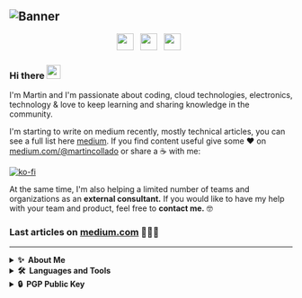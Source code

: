![Banner](https://github.com/martincolladodev/martincolladodev/blob/main/icons/banner.png?raw=true)
---
<p align='center'>
<a href="https://martincollado.dev"><img height="30" src="https://github.com/martincolladodev/martincolladodev/blob/main/icons/web-programming.png?raw=true"></a>&nbsp;&nbsp;
<a href="https://medium.com/@martincollado"><img height="30" src="https://github.com/martincolladodev/martincolladodev/blob/main/icons/medium.png?raw=true"></a>&nbsp;&nbsp;
<a href="https://www.linkedin.com/in/martincollado-dev"><img height="30" src="https://github.com/martincolladodev/martincolladodev/blob/main/icons/linkedin.png?raw=true"></a>&nbsp;&nbsp;
</p>
    
### Hi there <a href="https://martincollado.dev/"><img src="https://media.giphy.com/media/hvRJCLFzcasrR4ia7z/giphy.gif" width="25px"></a>

I'm Martin and I'm passionate about coding, cloud technologies, electronics, technology & love to keep learning and sharing knowledge in the community. 

I'm starting to write on medium recently, mostly technical articles, you can see a full list here [medium](https://medium.com/@martincollado). If you find content useful give some ♥  on [medium.com/@martincollado](https://medium.com/@martincollado) or share a ☕️ with me:

[![ko-fi](https://www.ko-fi.com/img/githubbutton_sm.svg)](https://ko-fi.com/martincollado)

At the same time, I'm also helping a limited number of teams and organizations as an **external consultant.** If you would like to have my help with your team and product, feel free to **contact me.** 🤓


### Last articles on [medium.com](https://medium.com/@martincollado) 👨🏼‍💻

<!-- BLOG-POST-LIST:START -->

<!-- BLOG-POST-LIST:END -->

---
<details>
  <summary><b>✨&nbsp;&nbsp;About&nbsp;Me</b></summary>

### 🔭 I’m currently working
As Site Reliability Engineer at [F. Agustin Betancourt](https://fundacionabetancourt.org/) giving service to [ACCIONA](https://acciona.com).

### 🌱 I’m currently learning
* Istio Service Mesh
* Advanced Terraform patterns and deployments
* Golang 

### 👯 I’m looking to collaborate on
* Open Source projects, mostly based on IoT, electronics and cloud technologies
* HA Systems


### 💬 Ask me about
* Kubernetes
* Python
* Terraform
* Docker
* DevOps
* IoT
* Cloud

</details>

<details>
  <summary><b>🛠️&nbsp;&nbsp;Languages&nbsp;and&nbsp;Tools</b></summary>

### Core tech

| <img height="30" src="https://github.com/martincolladodev/martincolladodev/blob/main/icons/python.png?raw=true"> | <img height="30" src="https://github.com/martincolladodev/martincolladodev/blob/main/icons/docker.png?raw=true"> | <img height="30" src="https://github.com/martincolladodev/martincolladodev/blob/main/icons/kubernetes.jpeg?raw=true"> | <img height="30" src="https://github.com/martincolladodev/martincolladodev/blob/main/icons/aws.png?raw=true"> | <img height="30" src="https://github.com/martincolladodev/martincolladodev/blob/main/icons/gcp.png?raw=true"> | 
|------------------------------------------------------------------------------------------------------|------------------------------------------------------------------------------------------------------|-----------------------------------------------------------------------------------------------------------|---------------------------------------------------------------------------------------------------|---------------------------------------------------------------------------------------------------|

### Frameworks & Technologies

| <img height="30" src="https://github.com/martincolladodev/martincolladodev/blob/main/icons/terraform.png?raw=true"> | <img height="30" src="https://github.com/martincolladodev/martincolladodev/blob/main/icons/vue.png?raw=true"> | <img height="30" src="https://github.com/martincolladodev/martincolladodev/blob/main/icons/rabbitmq.png?raw=true"> | <img height="30" src="https://github.com/martincolladodev/martincolladodev/blob/main/icons/socketio.png?raw=true"> | <img height="30" src="https://github.com/martincolladodev/martincolladodev/blob/main/icons/adobe.png?raw=true"> | <img height="30" src="https://github.com/martincolladodev/martincolladodev/blob/main/icons/3d.png?raw=true"> |
|---------------------------------------------------------------------------------------------------------|---------------------------------------------------------------------------------------------------|--------------------------------------------------------------------------------------------------------|--------------------------------------------------------------------------------------------------------|-----------------------------------------------------------------------------------------------------|--------------------------------------------------------------------------------------------------|

</details>

<details>
  <summary><b>🔒&nbsp;&nbsp;PGP&nbsp;Public&nbsp;Key</b></summary>

```
-----BEGIN PGP PUBLIC KEY BLOCK-----

mQINBGEU81oBEADQ5Tw5t8Z+sokEyjbHgCAwywXmx1/iRcWFvcCF470QDcImkBqd
jSP1no/AkWC952hxDX4/C24++0KGiFhx2mZ/a8VViEgJrNaCtZ7zZ451kEmwfGB7
ajEBC5ijfv6WBoKwQgtFdSDkqcDKanzrl7tWGj4RrnANGDQxc71Sh3y8pllDpf4M
K1J//2DyA9Gkb2/feUTOr2TKigQJvuGe/57AABBDBiHFjER/a29VQohC+UqN01c0
9Hk0imvmtmSIXbQTGp89UltbPUTx0VPX9xyIyD1NpO5CvsYYSmKl/uj26tTOSr/d
JJCmp4FFP3exouhQFDEdocTxlCrj0da6BVDJvIlr2lq9HLl4h8YGzOVeKXfXTbCp
PCVcrSHUEpwLHLewVhsmYTnFjQZk+aRCFzuxb5QTXHVJ4VbmiCe6V7TYtyFuEOBE
heS3uH8gGUApBWyqxFmBmIPHPNPXbH5t1KU71jhpsEroCvQesSRQYWTQF4n+/ChE
EFvbr8BoiquXImbDmK2uOFE5iVrF4hWW9kFMXwQpRMYMKFtPBD2GGQxoQ3o6Lq7d
MpqdRypXSIN0Isgr4oeCw2DTMJA+1aNJS3JCtGItl+JxHUXh6cONfaL7XU2Ut6a9
Oms1RhAzxn5aq0JU5bs89vLMyBh7rBhMzyfE/Z79d7igxVv9Ef2nMsNunQARAQAB
tCJtY29sbGFkb2lvIDxpbmZvQG1hcnRpbmNvbGxhZG8uaW8+iQJXBBMBCABBAhsD
BQkHhh8gBQsJCAcCBhUKCQgLAgQWAgMBAh4BAheAFiEEtkLM87m4rAlDGd1xCS0r
qhIYW9wFAmEU9VkCGQEACgkQCS0rqhIYW9wSSg/9F/P+q1NSc2CVnqL8tOMFyIv9
fTjoVU2XprQdAT0VxUbB9JltoKPBAPv/g5pSUUL7nEGnZVwiqbWe7C5mKMcMEYIf
rJUa5H1P9WjGLDdsbmkjTawI73eNm92A0SYCs0QL8LKTgjobHVNQ9jj+8xWdOGL6
PjeEaS1pL5VLTpUFrKECuqWFC7HfsW0yafcP0blDTYgrLq93ooaCffuXLBpcUgVH
qnp7JFBvTt+EiVNncOCS9WrgCg7BDQ5KodY/aompmzFe9H1JJj6jsgpm3VvjNxPq
UUdCUma1fISD5OHJ67AiEB0HRyxxv3M3pkHO2ppLen3RGSydxNLgE7iZOkMQ3KTi
DCdgE6MkNVPTAdU15VNc9JfMHUIBxWKrs7q0fKKS7ZPdAnj5h0axBKEbW3KXZJl4
efHBV617xT/8MglRsyqtHkNFdMilgI2WmGavOOR5Dt6CYSKU96ddrGP8xxWqvCg2
dR5g0cF7Rj1b1WaSO3cpsXW0MLNxjVK3o2eLEpuGCd96RGDfqGQ20bCJmm2nel81
O+cTDs9oHZTxrT5RME/80IKHPXkyYqByXnFbe1U2qN+q6pC3ecfcLmwqJxQ45aJK
xf4TRulkiO/P2U/6JcrG0GOhaEQcW7U9GD6FAXh3uPCw1xwAaDntCn900zATLIcq
fgqXeP1rdZXYWNh/FI+0Mk1hcnRpbiBDb2xsYWRvIDxtY29sbGFkb0BmdW5kYWNp
b25hYmV0YW5jb3VydC5vcmc+iQJUBBMBCAA+FiEEtkLM87m4rAlDGd1xCS0rqhIY
W9wFAmEU9U4CGwMFCQeGHyAFCwkIBwIGFQoJCAsCBBYCAwECHgECF4AACgkQCS0r
qhIYW9wUfg/9HVA24OqjoZkgKX4VMg1S8bmQK0UiQe85ZshbLl3T5TBUnxImp+WH
eyzLHJibh1Rkf7z6Rtj1xEr3gk/mZeajxdVvgqsYIfh53LGTLdnGkK/KrlJhTQLd
C0FYYA5YRw9mdN4hwilLXLyX9jpd19R8fTMavbGoLKGdQ/VEYd2KJahzixb9Jdca
rmHtMVmfL2Fcd17Gx/G2btMMrjonyq8cE3ntR465LusigeIFRcI9YFobwEj7Vwyq
2pvj0yVUfcG/mQRghCh01kms4gMuTmp6aDM2WaQ5wVqcgRg3PbGM8Ac1mGITCirB
AyyK6voTkued5lDXKt7/Z1/49ct+k/IlI3sXKqG6JpCrunwl45mpWuA9VE05oYPL
YoDZaMMoEL9j9WJm36/YTdrfdmZapMKAqtGKVpT6WaDVyPS19Dw3c0rmP363fENc
ovb9jH0qRQ0j10uHg7DtXWpd+5XBXDCa/CMrsf/o5+sIC0/GCm8WbkZMfHNSWIId
hoJwOsdgs1S1bfFBhLRtw7sBVKbIgMYXzIdKlhZb8LB/b2g6kg0q+RKD7VAZ0dxW
dk32cS67Mmf3gRacHDYc6GqD8U4ZlSfrA9RFwJms9W5m90OoPztYMAOUKbY8Fh18
atbZ8xyrZ+9CoRN1aydxqYMTlIISgCIvYoxHkBQs2w2AQIA3OJ+Me7u0Ik1hcnRp
biBDb2xsYWRvIDxtY29sbGFkb0BpdGZhYi5lcz6JAlQEEwEIAD4WIQS2Qszzubis
CUMZ3XEJLSuqEhhb3AUCYRT1dwIbAwUJB4YfIAULCQgHAgYVCgkICwIEFgIDAQIe
AQIXgAAKCRAJLSuqEhhb3HTzD/9R4i0XFeUBB+4hlhjmsgsomaN6Nv1f2x01tR0d
Lo75jo48tISZDu8Q2Sm7fSirXfWuV5CYPHRsk4rGFlK+tmSyrreGyJ5oPzDz4nlz
m8JZ1rIpEdAsRrP1ggj+JvDw8EyWV7/62j88Lb1rV3vVcz73HnEW+QpYBz3HH+nj
mSEwBXqFZGw59aVotr2zZMHd6iXyD369aGIxh6GzQObk9RIR1sVGo/3yeQOlQVsj
Kwj53NAP0kmlgbC/abSAfU689t6S2ZzxmbzleLMu++uRbowBLPAh9VECqx83nJD0
FdVEB4illLOxoxA7twXWYGJmnMyKLxk6+PhMP8QoUR+/6vKyUCYFwm971vpnXJ3Q
9NrAm+rJ+upEYrjHqXxkBYek8Kft9wqO65mJt+a95osieM1On8T35WyNbt3H7Irr
ALedyEWxghffEz6+HxV8hbpU7RoqleftKIQS0W7fLWXyLGT8D8uTFe4ToQkUH+K/
3b6XV4uQGNRSM2jPvHQ2EGVb8xThUZjRfUwpIbLMc3H1rYHqI5JHo79ch2S3J4jz
am4PN5/T3jQCb/e3b8tmhS+l6C962+y7q/Fk8s/eZORtCp//UqpKwDRv4MUuSM9Z
gWF5TZv2C2l16v9Gv2qjDIJI82y5bBFUQMzyqkwDzzz0bR3pdBrxWCQ+gWXtH8/Z
fZHIFbkCDQRhFPNaARAA3O88thxFws7JyseqMvUsym2KC0BZqj+Hx6Gy7px3wdXp
3s/z+sh4+oj2s1WCP/Fv5kwFa9Qkq9YGKRtLKh5NEG8RfFeRGO9V4ZkhYCXvR1F6
ajuLtx5+reswIw8d031Vg6l1AXuxsnpY5iyxTweyJgVTWUwjdhfI97hvmb4eTjbE
a2W6TyZx9JUQr7/ZSubZj8hToaiQ15lEm5r3FB0TUt8j/FkNvYdgzUBg9S9fmsXd
ICwuC97Jxain9bWGWa5eRy1VHTUIbRq1rQx8bU3RLV9fXheEj/ewYtDF228moElq
N71ngp/E0JuUUx5M3PIzRRupW5QnhLG+w8txZxR1/So0ULeTjxvA0b9D53Bv9Dzn
9R0fq18hB037Zkx0BHddy3B5eL9VW67BBmDS8e038i9wZh+XQK1+Y5GZneDljiVQ
wHl3+QP+hXVkBd4R/pioEmqzxdbwiJDMMDUrn72MgEOwwQIYC439CptiKvQdhp2G
Hx9WcZKuj2oYQ+MM/csq3HG8+lJNkmfb+BHAw3DbWgz/C19GGnrEhG4EKhaiq+Gb
waDnZ8pSjUG7n9IOB22jvmOCaLGKS8tI8Lrk4+z7/+GjdxyLspnB64BVktozDSro
JdRRVaOvCUHgTY5dRIijJRAco9OvoHCcxNz2K0w10k9rfrYOryF026HDGeTUhU8A
EQEAAYkCPAQYAQgAJhYhBLZCzPO5uKwJQxndcQktK6oSGFvcBQJhFPNaAhsMBQkH
hh8gAAoJEAktK6oSGFvcbq0P/Rd+8WwDwtOJWUgi40kFZf+CdFKyVtfakkCH+QIZ
r2xIu0f+9FR5d+ZxNZto8Xc4s0qTzXEeREwuQbFaBf/wUwJGsZMa3o845g6r36Rg
H5auxtAq2uEVY3yudqsgqeqxei6983GAT+/wt1PHeC+UAPOLEACy0dANdsLBreGT
ces5dyFlxFNyhGaR7TdDILL5Sgj0RdYXFffs57JCg5NAHbwHUfXrIcR5pd7LnS+6
hF7uDF+7gWcHoEeqlScnfXmTSnD0ZyVMYsirzeU4B2t6ocp5bkOrkWVIusC+F/FS
QSN2lmIzRC2ygpA9xBbU5Wbb+vxGPCV5my3hnrQ6l8dMBr1n7PETD+5Kd5Iy8Dc6
UtuJw91Q9molYykalxSHxAVqrDXe+W3VAfudGsn86XZmwSytLH5WYvQI7OvuuK8R
SxH3CvdVRN5DckDg49dHNoLWuNR+M313j/OELBGZ7Ufna56ASvN2WbjqgjPq8aVP
Uui/L8jQjPSQPUjLflw42hFZNNdSxKAYL6JzFlz9mnbn4w579XC3Y0WgGQmhj0qH
WBEfkmihCmVdsR84i2z/sNJOt+XGygjCv73ALpyKYavfPPZOTVgc9/4gAd8/XU3j
BHVRXISxnJV7pUfEps9WagpeGdMK2BYmVlKcTA5oFxP0cnsbg48u27Y2oZtOpBKR
GTuM
=Z/To
-----END PGP PUBLIC KEY BLOCK-----
```

</details>

